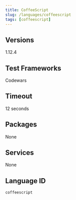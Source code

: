 ```yaml
---
title: CoffeeScript
slug: /languages/coffeescript
tags: [coffeescript]
---
```



## Versions
1.12.4
## Test Frameworks
Codewars
## Timeout
12 seconds
## Packages
None 
## Services
None
## Language ID
`coffeescript`
